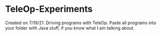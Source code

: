 # TeleOp-Experiments
Created on 7/19/21. Driving programs with TeleOp. Paste all programs into your folder with Java stuff, if you know what I am talking about.
